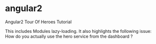 # angular2

Angular2 Tour Of Heroes Tutorial 

This includes Modules lazy-loading. It also highlights the following issue:  How do you actually use the hero service from the dashboard ? 
